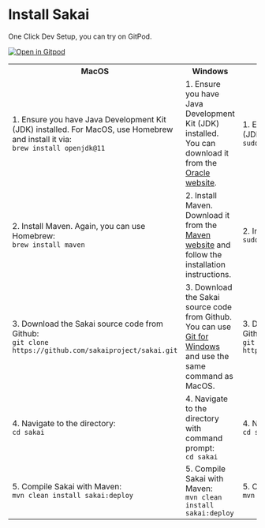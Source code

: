 # Install Sakai

One Click Dev Setup, you can try on GitPod. 

[![Open in Gitpod](https://gitpod.io/button/open-in-gitpod.svg)](https://gitpod.io/#https://github.com/Sakai-Codespace/sakai)

<table>
  <tr>
    <th style="width:33%;">MacOS</th>
    <th style="width:33%;">Windows</th>
    <th style="width:33%;">Linux (Ubuntu)</th>
  </tr>
  <tr>
    <td>1. Ensure you have Java Development Kit (JDK) installed. For MacOS, use Homebrew and install it via: <br> <code>brew install openjdk@11</code></td>
    <td>1. Ensure you have Java Development Kit (JDK) installed. You can download it from the <a href="https://www.oracle.com/java/technologies/javase-jdk11-downloads.html">Oracle website</a>.</td>
    <td>1. Ensure you have Java Development Kit (JDK) installed. On Ubuntu, use apt-get: <br> <code>sudo apt-get install openjdk-11-jdk</code></td>
  </tr>
  <tr>
    <td>2. Install Maven. Again, you can use Homebrew: <br> <code>brew install maven</code></td>
    <td>2. Install Maven. Download it from the <a href="https://maven.apache.org/download.cgi">Maven website</a> and follow the installation instructions.</td>
    <td>2. Install Maven: <br> <code>sudo apt-get install maven</code></td>
  </tr>
  <tr>
    <td>3. Download the Sakai source code from Github: <br> <code>git clone https://github.com/sakaiproject/sakai.git</code></td>
    <td>3. Download the Sakai source code from Github. You can use <a href="https://gitforwindows.org/">Git for Windows</a> and use the same command as MacOS.</td>
    <td>3. Download the Sakai source code from Github: <br> <code>git clone https://github.com/sakaiproject/sakai.git</code></td>
  </tr>
  <tr>
    <td>4. Navigate to the directory: <br> <code>cd sakai</code></td>
    <td>4. Navigate to the directory with command prompt: <br> <code>cd sakai</code></td>
    <td>4. Navigate to the directory: <br> <code>cd sakai</code></td>
  </tr>
  <tr>
    <td>5. Compile Sakai with Maven: <br> <code>mvn clean install sakai:deploy</code></td>
    <td>5. Compile Sakai with Maven: <br> <code>mvn clean install sakai:deploy</code></td>
    <td>5. Compile Sakai with Maven: <br> <code>mvn clean install sakai:deploy</code></td>
  </tr>
</table>

